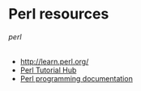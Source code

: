# Perl resources
###### perl

* <http://learn.perl.org/>
* [Perl Tutorial Hub](http://perl-tutorial.org/)
* [Perl programming documentation](http://perldoc.perl.org/)

